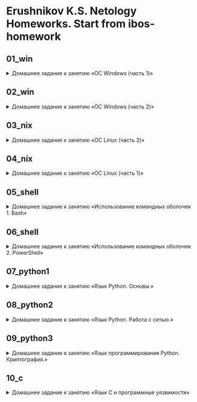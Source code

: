 # Erushnikov K.S. Netology Homeworks. Start from ibos-homework

## 01_win
<details>
<summary>Домашнее задание к занятию «ОС Windows (часть 1)»</summary>
https://docs.google.com/document/d/1qU-Jf40WF16-MGILTyZE4_cQSS2ky4jgk5Jmy13opd0/edit?usp=sharing
</details>

## 02_win
<details>
<summary>Домашнее задание к занятию «ОС Windows (часть 2)»</summary>
https://docs.google.com/document/d/1k-NZjSSn3KbX4sSBspqXhGuS8wT6LZzBYxO5UXlQgaE/edit?usp=sharing
</details>

## 03_nix
<details>
<summary>Домашнее задание к занятию «ОС Linux (часть 2)»</summary>
https://github.com/KErushnikov/Education_Netology/blob/main/03_nix/
</details>

## 04_nix
<details>
<summary>Домашнее задание к занятию «ОС Linux (часть 1)»</summary>
https://github.com/KErushnikov/Education_Netology/blob/main/04_nix/
</details>

## 05_shell
<details>
<summary>Домашнее задание к занятию «Использование командных оболочек 1. Bash»</summary>
https://github.com/KErushnikov/Education_Netology/blob/main/05_shell/
</details>

## 06_shell
<details>
<summary>Домашнее задание к занятию «Использование командных оболочек 2. PowerShell»</summary>
https://github.com/KErushnikov/Education_Netology/blob/main/06_shell/
</details>

## 07_python1
<details>
<summary>Домашнее задание к занятию «Язык Python. Основы.»</summary>
https://github.com/KErushnikov/Education_Netology/tree/main/07_python1
</details>

## 08_python2
<details>
<summary>Домашнее задание к занятию «Язык Python. Работа с сетью.»</summary>
https://github.com/KErushnikov/Education_Netology/tree/main/08_python2
</details>

## 09_python3
<details>
<summary>Домашнее задание к занятию «Язык программирования Python. Криптография.»</summary>
https://github.com/KErushnikov/Education_Netology/tree/main/09_python3
</details>

## 10_c
<details>
<summary>Домашнее задание к занятию «Язык С и программные уязвимости»</summary>
https://github.com/KErushnikov/Education_Netology/tree/main/10_c
</details>